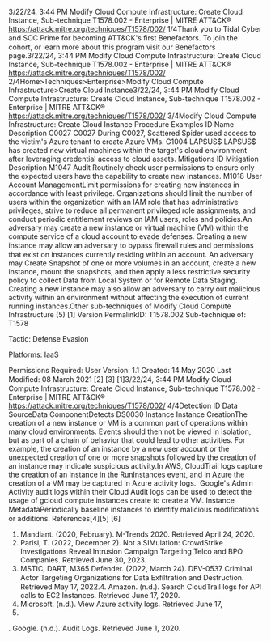 3/22/24, 3:44 PM Modify Cloud Compute Infrastructure: Create Cloud Instance, Sub-technique T1578.002 - Enterprise | MITRE ATT&CK®
https://attack.mitre.org/techniques/T1578/002/ 1/4Thank you to Tidal Cyber and SOC Prime for becoming ATT&CK's ﬁrst Benefactors. To join the cohort, or learn more about this program visit our
Benefactors page.3/22/24, 3:44 PM Modify Cloud Compute Infrastructure: Create Cloud Instance, Sub-technique T1578.002 - Enterprise | MITRE ATT&CK®
https://attack.mitre.org/techniques/T1578/002/ 2/4Home>Techniques>Enterprise>Modify Cloud Compute Infrastructure>Create Cloud Instance3/22/24, 3:44 PM Modify Cloud Compute Infrastructure: Create Cloud Instance, Sub-technique T1578.002 - Enterprise | MITRE ATT&CK®
https://attack.mitre.org/techniques/T1578/002/ 3/4Modify Cloud Compute Infrastructure: Create Cloud
Instance
Procedure Examples
ID Name Description
C0027 C0027 During C0027, Scattered Spider used access to the victim's Azure tenant to create Azure VMs.
G1004 LAPSUS$ LAPSUS$ has created new virtual machines within the target's cloud environment after leveraging credential
access to cloud assets.
Mitigations
ID Mitigation Description
M1047 Audit Routinely check user permissions to ensure only the expected users have the capability to create new
instances.
M1018 User Account
ManagementLimit permissions for creating new instances in accordance with least privilege. Organizations should
limit the number of users within the organization with an IAM role that has administrative privileges,
strive to reduce all permanent privileged role assignments, and conduct periodic entitlement reviews on
IAM users, roles and policies.An adversary may create a new instance or virtual machine (VM) within the compute service of a cloud account to evade defenses. Creating
a new instance may allow an adversary to bypass ﬁrewall rules and permissions that exist on instances currently residing within an account.
An adversary may Create Snapshot of one or more volumes in an account, create a new instance, mount the snapshots, and then apply a
less restrictive security policy to collect Data from Local System or for Remote Data Staging.
Creating a new instance may also allow an adversary to carry out malicious activity within an environment without affecting the execution
of current running instances.Other sub-techniques of Modify Cloud Compute Infrastructure (5)
[1]
Version PermalinkID: T1578.002
Sub-technique of:  T1578

Tactic: Defense Evasion

Platforms: IaaS

Permissions Required: User
Version: 1.1
Created: 14 May 2020
Last Modiﬁed: 08 March 2021
[2]
[3]
[1]3/22/24, 3:44 PM Modify Cloud Compute Infrastructure: Create Cloud Instance, Sub-technique T1578.002 - Enterprise | MITRE ATT&CK®
https://attack.mitre.org/techniques/T1578/002/ 4/4Detection
ID Data SourceData ComponentDetects
DS0030 Instance Instance
CreationThe creation of a new instance or VM is a common part of operations within many cloud
environments. Events should then not be viewed in isolation, but as part of a chain of behavior
that could lead to other activities. For example, the creation of an instance by a new user
account or the unexpected creation of one or more snapshots followed by the creation of an
instance may indicate suspicious activity.In AWS, CloudTrail logs capture the creation of an
instance in the RunInstances event, and in Azure the creation of a VM may be captured in
Azure activity logs.  Google's Admin Activity audit logs within their Cloud Audit logs can be
used to detect the usage of gcloud compute instances create to create a VM.
Instance
MetadataPeriodically baseline instances to identify malicious modiﬁcations or additions.
References[4][5]
[6]
1. Mandiant. (2020, February). M-Trends 2020. Retrieved April
24, 2020.
2. Parisi, T. (2022, December 2). Not a SIMulation: CrowdStrike
Investigations Reveal Intrusion Campaign Targeting Telco and
BPO Companies. Retrieved June 30, 2023.
3. MSTIC, DART, M365 Defender. (2022, March 24). DEV-0537
Criminal Actor Targeting Organizations for Data Exﬁltration
and Destruction. Retrieved May 17, 2022.4. Amazon. (n.d.). Search CloudTrail logs for API calls to EC2
Instances. Retrieved June 17, 2020.
5. Microsoft. (n.d.). View Azure activity logs. Retrieved June 17,
2020.
. Google. (n.d.). Audit Logs. Retrieved June 1, 2020.